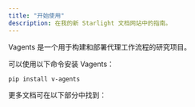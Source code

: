 ```yaml
---
title: "开始使用"
description: 在我的新 Starlight 文档网站中的指南。
---
```


Vagents 是一个用于构建和部署代理工作流程的研究项目。

可以使用以下命令安装 Vagents：

```bash
pip install v-agents
```

更多文档可在以下部分中找到：
